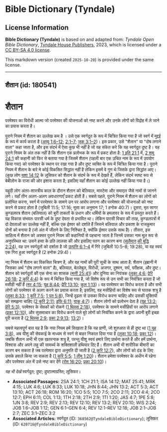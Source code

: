 # Bible Dictionary (Tyndale)

## License Information

**Bible Dictionary (Tyndale)** is based on and adapted from: _Tyndale Open Bible Dictionary_, [Tyndale House Publishers](https://tyndaleopenresources.com/), 2023, which is licensed under a [CC BY-SA 4.0 license](https://creativecommons.org/licenses/by-sa/4.0/legalcode.en).

This markdown version (created `2025-10-20`) is provided under the same license.



--------------------------------

## शैतान (id: 180541)

शैतान
=====

परमेश्वर का विरोधी आत्मा जो परमेश्वर की योजनाओं को नष्ट करने और उनके लोगों को विद्रोह में ले जाने का प्रयास करता है।

पुराने नियम में शैतान का उल्लेख कम है । उसे एक स्वर्गदूत के रूप में चित्रित किया गया है जो स्वर्ग में मुद्दई के रूप में कार्य करता है ([अय्यू 1:6–12](https://ref.ly/Job1:6-Job1:12); [2:1–7](https://ref.ly/Job2:1-Job2:7); [जक 3:1–2](https://ref.ly/Zech3:1-Zech3:2))। इस प्रकार, उसे "शैतान" या "दोष लगाने वाला" कहा जाता है, और इस संदर्भ में ऐसा कुछ भी नहीं है जो यह संकेत करे कि यह स्वर्गदूत दुष्ट है। यह पुराने नियम के अंत तक नहीं है कि शैतान एक प्रलोभक के रूप में प्रकट होता है: [1 इति 21:1](https://ref.ly/1Chr21:1) में, [2 शमू 24:1](https://ref.ly/2Sam24:1) की कहानी को फिर से बताया गया है जिसमें शैतान (पहली बार एक उचित नाम के रूप में उपयोग किया गया) को परमेश्वर के स्थान पर रखा गया है और दुष्ट व्यक्ति के रूप में चित्रित किया गया है। पुराने नियम में शैतान के बारे मे कोई विकसित सिद्धांत नहीं है लेकिन इसमें वे गुण थे जिसके द्वारा सिद्धांत आए। (कुछ लोग [यशा 14:12](https://ref.ly/Isa14:12) के लूसिफर को शैतान के संदर्भ के रूप में देखते हैं, लेकिन संदर्भ स्पष्ट रूप से बेबीलोन के राजा की ओर इशारा करता है; इसलिए यहाँ शैतान का कोई उल्लेख नहीं किया गया है।)

यहूदी लोग अंतर\-शास्त्रीय काल के दौरान शैतान को बेलियाल, मास्टेमा और समाएल जैसे नामों से जानने लगे। यहाँ तीन अलग\-अलग अवधारणाएँ प्रकट होती हैं। सबसे पहले, पुराने नियम में शैतान का लोगों को प्रलोभित करना, स्वर्ग में परमेश्वर के सामने उन पर आरोप लगाना और परमेश्वर की योजनाओं को नष्ट करने से प्रकट होता है (जुबिली 11:5; 17:16; मूसा का अनुमान 17; 1 हनोक 40:7\)। दूसरा, मृत सागर कुण्डलपत्र शैतान (बलियाल) को बुरी ताकतों के प्रधान और धर्मियों के हमलावर के रूप में प्रस्तुत करते हैं। यह विकास संभवतः पारसी धर्म के दुष्ट देवता से प्रभावित था। लेकिन पारसी विचार की तरह, कुण्डलपत्रों में दो देवताओं का उल्लेख नहीं हैं, बल्कि एक ईश्वर को दर्शाते हैं जिसने बलियाल और प्रकाश के राजकुमार दोनों को बनाया है (जो अंत में जीतने के लिए निश्चित है, क्योंकि ईश्वर उसके साथ है)। तीसरा, इस साहित्य में शैतान को अक्सर पुराने नियम की कहानियों से पहचाना जाता है जिनमें उसका नाम मूल रूप से अनुपस्थित था: उसने हव्वा के प्रति लालसा की और इसलिए पतन का कारण बना ([सुलैमान](https://ref.ly/Wis2:24) [की बुद्धि 2:24](https://ref.ly/Wis2:24)), वह उन स्वर्गदूतों को दर्शाता है जो [उत्पत्ति 6:1–4](https://ref.ly/Gen6:1-Gen6:4)  में गिरे (जुबिली 10:5–8; 19:28\), या वह स्वयं एक गिरा हुआ स्वर्गदूत है (2 हनोक 29:4\)।

नए नियम में शैतान का विकसित चित्रण है, और वह नामों की पूरी सूची के साथ आता है: शैतान (इब्रानी में जिसका अर्थ "दोष लगाने वाला" है), बलियाल, बेल्ज़ेबुल, विरोधी, अजगर, दुश्मन, सर्प, परीक्षक, और दुष्ट। शैतान को स्वर्गदूतों की एक सेना का शासक ([मत्ती 25:41](https://ref.ly/Matt25:41)) और दुनिया का नियंत्रक ([लूका 4:6](https://ref.ly/Luke4:6); [प्रेरि 26:18](https://ref.ly/Acts26:18); [2 कुरि 4:4](https://ref.ly/2Cor4:4)) के रूप में चित्रित किया गया है, जो विशेष रूप से उन सभी का नियंत्रित करता है जो मसीही नहीं हैं ([मर 4:15](https://ref.ly/Mark4:15); [यूह 8:44](https://ref.ly/John8:44); [प्रेरि 13:10](https://ref.ly/Acts13:10); [कुल 1:13](https://ref.ly/Col1:13))। वह परमेश्वर का विरोध करता है और सभी लोगों को परमेश्वर से अलग करने का प्रयास करता है; इसलिए, वह मसीहियों का विशेष रूप से घातक शत्रु है ([लूका 8:33](https://ref.ly/Luke8:33); [1 कुरि 7:5](https://ref.ly/1Cor7:5); [1 पत 5:8](https://ref.ly/1Pet5:8)), जिन्हें दृढ़ता से उसका विरोध करना चाहिए और उसकी युक्तियों को समझना चाहिए ([2 कुरि 2:11](https://ref.ly/2Cor2:11); [इफि 6:11](https://ref.ly/Eph6:11); [याकू 4:7](https://ref.ly/Jas4:7))। शैतान लोगों को प्रलोभन देता है ([यूह 13:2](https://ref.ly/John13:2); [प्रेरि 5:3](https://ref.ly/Acts5:3)), परमेश्वर के सेवकों को रोकने ([1 थिस्स 2:18](https://ref.ly/1Thess2:18)), परमेश्वर के सामने मसीहियों पर आरोप लगाने ([प्रका 12:10](https://ref.ly/Rev12:10)), और सुसमाचार का विरोध करने वाले बुरे लोगों को नियंत्रित करने के द्वारा अपनी बुरी इच्छा पूरी करता है ([2 थिस्स 2:9](https://ref.ly/2Thess2:9); [प्रका 2:9,](https://ref.ly/Rev2:9)[13](https://ref.ly/Rev2:9,Rev2:13); [13:2](https://ref.ly/Rev13:2))।

सबसे महत्वपूर्ण बात यह है कि नया नियम हमें सिखाता है कि यह प्राणी, जो शुरुआत से ही दुष्ट था ([1 यूह 3:8](https://ref.ly/1John3:8)), अब यीशु की सेवकाई के माध्यम से स्वर्ग से बाहर निकाल दिया गया है ([लूका 10:18](https://ref.ly/Luke10:18); [प्रका 12](https://ref.ly/Rev12:1-Rev12:18))। जबकि शैतान अभी भी एक खतरनाक शत्रु है, परन्तु यीशु स्वयं हमारे लिए प्रार्थना करते हैं और हमें प्रार्थना, विश्वास और अपने लहू की सामर्थ्य के शक्तिशाली हथियार दिए हैं। शैतान अभी भी शारीरिक बीमारी का कारण बन सकता है जब परमेश्वर द्वारा अनुमति दी जाती है ([2 कुरि 12:7](https://ref.ly/2Cor12:7)), और लोगों को दंड के लिए उसके हवाले किया जा सकता है ([1 कुरि 5:5](https://ref.ly/1Cor5:5); [1 तीमु 1:20](https://ref.ly/1Tim1:20))। शैतान हमेशा परमेश्वर के अधीन में रहेगा और परमेश्वर अंत में उसे नष्ट कर देंगे ([रोम 16:20](https://ref.ly/Rom16:20); [प्रका 20:10](https://ref.ly/Rev20:10))।

*यह भी देखें* स्वर्गदूत; दुष्ट; दुष्टात्माग्रस्ति; लूसिफर।

* **Associated Passages:** 2SA 24:1; 1CH 21:1; ISA 14:12; MAT 25:41; MRK 4:15; LUK 4:6; LUK 8:33; LUK 10:18; JHN 8:44; JHN 13:2; ACT 5:3; ACT 13:10; ACT 26:18; ROM 16:20; 1CO 5:5; 1CO 7:5; 2CO 2:11; 2CO 4:4; 2CO 12:7; EPH 6:11; COL 1:13; 1TH 2:18; 2TH 2:9; 1TI 1:20; JAS 4:7; 1PE 5:8; 1JN 3:8; REV 2:9; REV 2:13; REV 12:10; REV 13:2; REV 20:10; WIS 2:24; JOB 1:6–JOB 1:12; GEN 6:1–GEN 6:4; REV 12:1–REV 12:18; JOB 2:1–JOB 2:7; ZEC 3:1–ZEC 3:2
* **Associated Articles:** स्वर्गदूत (ID: `368562@TyndaleBibleDictionary`); लूसिफ़र (ID: `620716@TyndaleBibleDictionary`)

